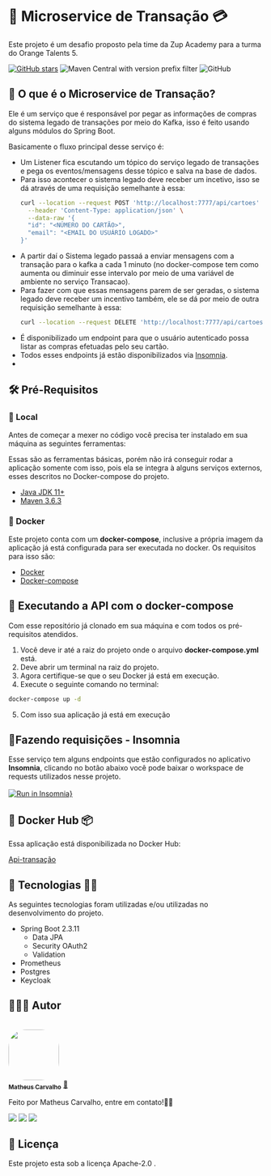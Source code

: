 # 🚀 Microservice de Transação 💳

Este projeto é um desafio proposto pela time da Zup Academy para a turma do Orange Talents 5.

[![GitHub stars](https://img.shields.io/github/stars/matheuscarv69/orange-talents-05-template-transacao?color=orange)](https://github.com/matheuscarv69/orange-talents-05-template-transacao/stargazers)
![Maven Central with version prefix filter](https://img.shields.io/maven-central/v/org.apache.maven/apache-maven/3.6.3?color=orange)
![GitHub](https://img.shields.io/github/license/matheuscarv69/orange-talents-05-template-transacao?color=orange)

## 🤔 O que é o Microservice de Transação?

Ele é um serviço que é responsável por pegar as informações de compras do sistema legado de transações por meio do
Kafka, isso é feito usando alguns módulos do Spring Boot.

Basicamente o fluxo principal desse serviço é:

- Um Listener fica escutando um tópico do serviço legado de transações e pega os eventos/mensagens desse tópico e salva
  na base de dados.
- Para isso acontecer o sistema legado deve receber um incetivo, isso se dá através de uma requisição semelhante à essa:
  ```bash
  curl --location --request POST 'http://localhost:7777/api/cartoes' \
    --header 'Content-Type: application/json' \
    --data-raw '{
    "id": "<NÚMERO DO CARTÃO>",
    "email": "<EMAIL DO USUÁRIO LOGADO>"
  }'
  ```
- A partir daí o Sistema legado passaá a enviar mensagens com a transação para o kafka a cada 1 minuto (no docker-compose tem como aumenta ou diminuir esse intervalo por meio de uma variável de ambiente no serviço Transacao).
- Para fazer com que essas mensagens parem de ser geradas, o sistema legado deve receber um incentivo também, ele se dá por meio de outra requisição semelhante à essa:
  ```bash
  curl --location --request DELETE 'http://localhost:7777/api/cartoes/5541da9c-79c5-44fb-b701-cc50ed07b45d'
  ```
- É disponibilizado um endpoint para que o usuário autenticado possa listar as compras efetuadas pelo seu cartão.
- Todos esses endpoints já estão disponibilizados via [Insomnia](https://insomnia.rest/).
- 
## 🛠 Pré-Requisitos

### 📍 Local

Antes de começar a mexer no código você precisa ter instalado em sua máquina as seguintes ferramentas:

Essas são as ferramentas básicas, porém não irá conseguir rodar a aplicação somente com isso, pois ela se integra à
alguns serviços externos, esses descritos no Docker-compose do projeto.

- [Java JDK 11+](https://www.oracle.com/br/java/technologies/javase-jdk11-downloads.html)
- [Maven 3.6.3](https://maven.apache.org/download.cgi)

### 🐳 Docker

Este projeto conta com um **docker-compose**, inclusive a própria imagem da aplicação já está configurada para ser
executada no docker. Os requisitos para isso são:

- [Docker](https://www.docker.com/products/docker-desktop)
- [Docker-compose](https://docs.docker.com/compose/install/)

## 🎲 Executando a API com o docker-compose
Com esse repositório já clonado em sua máquina e com todos os pré-requisitos atendidos.

1. Você deve ir até a raiz do projeto onde o arquivo **docker-compose.yml** está.
2. Deve abrir um terminal na raiz do projeto.
3. Agora certifique-se que o seu Docker já está em execução.
4. Execute o seguinte comando no terminal:

```bash
docker-compose up -d
```

5. Com isso sua aplicação já está em execução

## 📝Fazendo requisições - Insomnia

Esse serviço tem alguns endpoints que estão configurados no aplicativo **Insomnia**, clicando no botão abaixo você pode
baixar o workspace de requests utilizados nesse projeto.
<br/>
<br/>
[![Run in Insomnia}](https://insomnia.rest/images/run.svg)](https://insomnia.rest/run/?label=microsservice%20-%20transacao&uri=https%3A%2F%2Fgist.githubusercontent.com%2Fmatheuscarv69%2F350586c06c4d98e21c92a98f660df762%2Fraw%2Fb3e89034de6fe247e99c9b61dfd12acb3a126606%2Fmicroservice-transacao.yaml)

## 🐳 Docker Hub 📦

Essa aplicação está disponibilizada no Docker Hub:

[Api-transação](https://hub.docker.com/repository/docker/matheuscarv69/api-transacao)

## 🚀 Tecnologias 👩‍🚀

As seguintes tecnologias foram utilizadas e/ou utilizadas no desenvolvimento do projeto.

- Spring Boot 2.3.11
    - Data JPA
    - Security OAuth2
    - Validation
- Prometheus
- Postgres
- Keycloak

## 👨🏻‍💻 Autor

<br>
<a href="https://github.com/matheuscarv69">
 <img style="border-radius: 35%;" src="https://avatars1.githubusercontent.com/u/55814214?s=460&u=ffb1e928527a55f53df6e0d323c2fd7ba92fe0c3&v=4" width="100px;" alt=""/>
 <br />
 <sub><b>Matheus Carvalho</b></sub></a> <a href="https://github.com/matheuscarv69" title="Matheus Carvalho">🚀</a>

Feito por Matheus Carvalho, entre em contato!✌🏻
 <p align="left">
    <a href="mailto:matheus9126@gmail.com" alt="Gmail" target="_blank">
      <img src="https://img.shields.io/badge/Gmail-D14836?style=for-the-badge&logo=gmail&logoColor=white&link=mailto:matheus9126@gmail.com"/></a>
    <a href="https://www.linkedin.com/in/matheus-carvalho69/" alt="Linkedin" target="_blank">
        <img src="https://img.shields.io/badge/LinkedIn-0077B5?style=for-the-badge&logo=linkedin&logoColor=white&link=https://www.linkedin.com/in/matheus-carvalho69/"/></a>  
    <a href="https://www.instagram.com/_mmcarvalho/" alt="Instagram" target="_blank">
      <img src="https://img.shields.io/badge/Instagram-E4405F?style=for-the-badge&logo=instagram&logoColor=white&link=https://www.instagram.com/_mmcarvalho/"/></a>  
  </p>

## 📝 Licença
Este projeto esta sob a licença Apache-2.0 .
